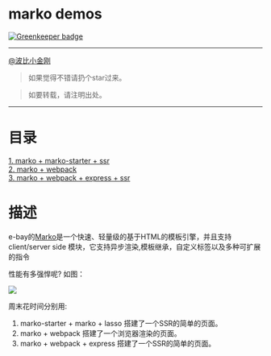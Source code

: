 # marko demos

[![Greenkeeper badge](https://badges.greenkeeper.io/cbbfcd/Markojs-demos.svg)](https://greenkeeper.io/)

<hr/>

<a href="https://github.com/cbbfcd">@波比小金刚</a>

>如果觉得不错请扔个star过来。

> 如要转载，请注明出处。

<hr/>

# 目录

<a href="./i-KOP-MarkoCli/README.mdown">1. marko + marko-starter + ssr</a><br/>
<a href="./i-KOP-Marko-Webpack/README.mdown">2. marko + webpack</a><br/>
<a href="./marko-webpack-ssr/README.mdown">3. marko + webpack + express + ssr</a><br/>

# 描述

e-bay的<a href="http://markojs.com/">Marko</a>是一个快速、轻量级的基于HTML的模板引擎，并且支持 client/server side 模块，它支持异步渲染,模板继承，自定义标签以及多种可扩展的指令


性能有多强悍呢? 如图：

<img src="./marko.png">

周末花时间分别用:
1. marko-starter + marko + lasso 搭建了一个SSR的简单的页面。
2. marko + webpack 搭建了一个浏览器渲染的页面。
3. marko + webpack + express 搭建了一个SSR的简单的页面。
